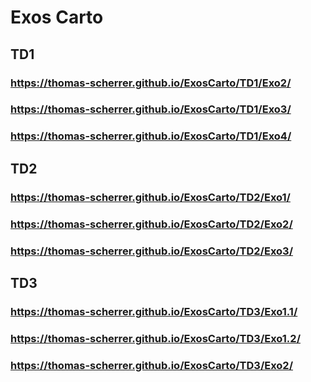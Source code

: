 # Exos Carto
## TD1
### https://thomas-scherrer.github.io/ExosCarto/TD1/Exo2/
### https://thomas-scherrer.github.io/ExosCarto/TD1/Exo3/
### https://thomas-scherrer.github.io/ExosCarto/TD1/Exo4/

## TD2
### https://thomas-scherrer.github.io/ExosCarto/TD2/Exo1/
### https://thomas-scherrer.github.io/ExosCarto/TD2/Exo2/
### https://thomas-scherrer.github.io/ExosCarto/TD2/Exo3/

## TD3
### https://thomas-scherrer.github.io/ExosCarto/TD3/Exo1.1/
### https://thomas-scherrer.github.io/ExosCarto/TD3/Exo1.2/
### https://thomas-scherrer.github.io/ExosCarto/TD3/Exo2/
